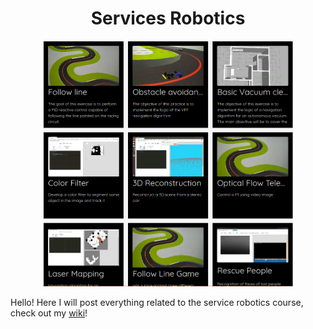 <h1 align="center">Services Robotics</h1>

<p align="center">
<img src="https://github.com/csanrod/Services-Robotics-Blog/blob/main/res/intro.png" alt="Unibotics" width="400"/>
</p>

Hello! Here I will post everything related to the service robotics course, check out my [wiki](https://github.com/csanrod/Services-Robotics-Blog/wiki)!
